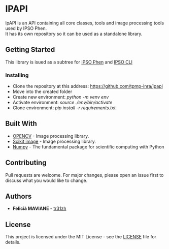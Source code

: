 # IPAPI

IpAPI is an API containing all core classes, tools and image processing tools used by IPSO Phen.  
It has its own repository so it can be used as a standalone library.

## Getting Started

This library is isued as a subtree for [IPSO Phen](https://github.com/tpmp-inra/ipso_phen) and [IPSO CLI](https://github.com/tpmp-inra/ipso_cli)

### Installing

- Clone the repository at this address: https://github.com/tpmp-inra/ipapi
- Move into the created folder
- Create new environment: _python -m venv env_
- Activate environment: _source ./env/bin/activate_
- Clone environment: _pip install -r requirements.txt_

## Built With

- [OPENCV](https://pypi.org/project/opencv-python//) - Image processing library.
- [Scikit image](https://scikit-image.org/) - Image processing library.
- [Numpy](https://numpy.org/) - The fundamental package for scientific computing with Python

## Contributing

Pull requests are welcome. For major changes, please open an issue first to discuss what you would like to change.

## Authors

- **Felicià MAVIANE** - [tr31zh](https://github.com/tr31zh)

## License

This project is licensed under the MIT License - see the [LICENSE](<[LICENSE.md](https://github.com/tpmp-inra/imapi/blob/master/LICENSE)>) file for details.
